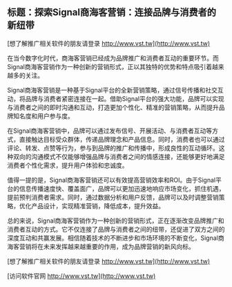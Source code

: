 ## **标题：探索Signal商海客营销：连接品牌与消费者的新纽带**

[想了解推广相关软件的朋友请登录 http://www.vst.tw](http://www.vst.tw)

在当今数字化时代，商海客营销已经成为品牌推广和消费者互动的重要环节。而Signal商海客营销作为一种创新的营销形式，正以其独特的优势和特点吸引着越来越多的关注。

Signal商海客营销是一种基于Signal平台的全新营销策略，通过信号传播和社交互动，将品牌与消费者紧密连接在一起。借助Signal平台的强大功能，品牌可以实现与消费者之间的即时沟通和互动，打造更加个性化、精准的营销策略，从而提升品牌知名度和用户参与度。

在Signal商海客营销中，品牌可以通过发布信号、开展活动、与消费者互动等方式，直接触达目标受众群体，传递品牌理念和产品信息。同时，消费者也可以通过评论、转发、点赞等行为，参与到品牌的推广和传播中，形成良性的互动循环。这种双向的沟通模式不仅能够增强品牌与消费者之间的情感连接，还能够更好地满足消费者个性化需求，提升用户体验和忠诚度。

值得一提的是，Signal商海客营销还可以有效提高营销效率和ROI。由于Signal平台的信息传播速度快、覆盖面广，品牌可以更加迅速地响应市场变化，抓住机遇，提前预判消费者需求。同时，通过数据分析和用户反馈，品牌可以及时调整营销策略，优化产品设计，实现精准营销，降低成本，提升效益。

总的来说，Signal商海客营销作为一种创新的营销形式，正在逐渐改变品牌推广和消费者互动的方式。它不仅连接了品牌与消费者之间的纽带，还促进了双方之间的深度互动和共赢发展。相信随着技术的不断进步和市场环境的不断变化，Signal商海客营销将在未来发挥越来越重要的作用，成为品牌营销的新风向标。

[想了解推广相关软件的朋友请登录 http://www.vst.tw](http://www.vst.tw)


[访问软件官网 http://www.vst.tw](http://www.vst.tw)
